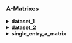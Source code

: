 ### A-Matrixes

<details >
<summary>
<h4 style="display:inline;">
dataset_1
</h4>
</summary>

##### megacomplex_parallel_decay:

<table>
<thead>
<tr><th>species<br>initial concentration<br>lifetime↓  </th><th>species_1<br>1<br>&nbsp;  </th><th>species_2<br>1<br>&nbsp;  </th><th>species_3<br>1<br>&nbsp;  </th><th>Sum  </th></tr>
</thead>
<tbody>
<tr><td>2                                              </td><td>0.333                     </td><td>                          </td><td>                          </td><td>0.333</td></tr>
<tr><td>3.333                                          </td><td>                          </td><td>0.333                     </td><td>                          </td><td>0.333</td></tr>
<tr><td>10                                             </td><td>                          </td><td>                          </td><td>0.333                     </td><td>0.333</td></tr>
<tr><td>Sum                                            </td><td>0.333                     </td><td>0.333                     </td><td>0.333                     </td><td>1    </td></tr>
</tbody>
</table>
</details>
<details >
<summary>
<h4 style="display:inline;">
dataset_2
</h4>
</summary>

##### megacomplex_sequential_decay:

<table>
<thead>
<tr><th>species<br>initial concentration<br>lifetime↓  </th><th>species_1<br>1<br>&nbsp;  </th><th>species_2<br>0<br>&nbsp;  </th><th>species_3<br>0<br>&nbsp;  </th><th>Sum   </th></tr>
</thead>
<tbody>
<tr><td>2                                              </td><td>1                         </td><td>-2.500                    </td><td>1.875                     </td><td>0.375 </td></tr>
<tr><td>3.333                                          </td><td>                          </td><td>2.500                     </td><td>-3.750                    </td><td>-1.250</td></tr>
<tr><td>10                                             </td><td>                          </td><td>                          </td><td>1.875                     </td><td>1.875 </td></tr>
<tr><td>Sum                                            </td><td>1                         </td><td>                          </td><td>-4.441e-16                </td><td>1.000 </td></tr>
</tbody>
</table>
</details>
<details >
<summary>
<h4 style="display:inline;">
single_entry_a_matrix
</h4>
</summary>

##### single_entry:

<table>
<thead>
<tr><th>species<br>initial concentration<br>lifetime↓  </th><th>species_1<br>1<br>&nbsp;  </th><th>Sum  </th></tr>
</thead>
<tbody>
<tr><td>2                                              </td><td>1                         </td><td>1    </td></tr>
<tr><td>Sum                                            </td><td>1                         </td><td>1    </td></tr>
</tbody>
</table>
</details>
